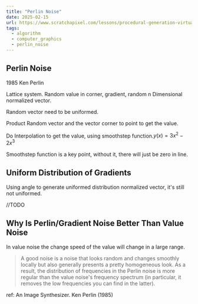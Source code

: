 ```yaml
---
title: "Perlin Noise"
date: 2025-02-15
url: https://www.scratchapixel.com/lessons/procedural-generation-virtual-worlds/perlin-noise-part-2/perlin-noise.html
tags:
  - algorithm
  - computer_graphics
  - perlin_noise
---
```


## Perlin Noise

1985 Ken Perlin

Lattice system. Random value in corner, gradient, random n Dimensional normalized vector.

Random vector need to be uniformed.

Product Random vector and the vector corner to point to get the value.

Do Interpolation to get the value, using smoothstep function.$y(x) = 3 x ^2 - 2 x ^ 3$

Smoothstep function is a key point, without it, there will just be zero in line.

## Uniform Distribution of Gradients

Using angle to generate uniformed distribution normalized vector, it's still not uniformed.

//TODO

## Why Is Perlin/Gradient Noise Better Than Value Noise

In value noise the change speed of the value will change in a large range.

> A good noise is a noise that looks random and changes smoothly locally but also generally presents a pretty homogeneous look.
> As a result, the distribution of frequencies in the Perlin noise is more regular than the value noise's frequency spectrum (in particular, it removes the low frequencies you can find in the latter).

ref: An Image Synthesizer. Ken Perlin (1985)
